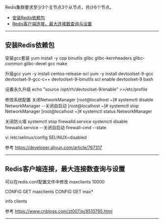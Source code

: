 Redis集群要求至少3个主节点3个从节点，共计6个节点。
- [安装Redis依赖包](#安装Redis依赖包)
- [Redis客户端连接，最大连接数查询与设置](#Redis客户端连接，最大连接数查询与设置)



---------------------------------------------------------------------------------------------------------------------

## 安装Redis依赖包
安装gcc套装
yum install -y cpp binutils glibc glibc-kernheaders glibc-common glibc-devel gcc make

升级gcc
yum -y install centos-release-scl
yum -y install devtoolset-9-gcc devtoolset-9-gcc-c++ devtoolset-9-binutils
scl enable devtoolset-9 bash

设置永久升级
echo "source /opt/rh/devtoolset-9/enable" >>/etc/profile




修改系统配置
关闭NetworkManager
[root@localhost ~]# systemctl disable NetworkManager --关闭自启动
[root@localhost ~]# systemctl stop NetworkManager
[root@localhost ~]# systemctl status NetworkManager

关闭防火墙
systemctl stop firewalld.service
systemctl disable firewalld.service --关闭自启动
firewall-cmd --state

vi /etc/selinux/config
SELINUX=disabled



参考
https://developer.aliyun.com/article/767317




---------------------------------------------------------------------------------------------------------------------


## Redis客户端连接，最大连接数查询与设置


可以在redis.conf配置文件中修改
maxclients 10000


CONFIG GET maxclients
CONFIG GET max*


info clients




参考
https://www.cnblogs.com/zt007/p/9510795.html


---------------------------------------------------------------------------------------------------------------------




